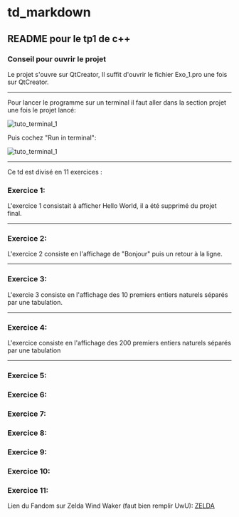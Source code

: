 # td_markdown
## README pour le tp1 de c++
### Conseil pour ouvrir le projet
Le projet s'ouvre sur QtCreator, Il suffit d'ouvrir le fichier Exo_1.pro une fois sur QtCreator.

---

Pour lancer le programme sur un terminal il faut aller dans la section projet une fois le projet lancé:


![tuto_terminal_1](https://github.com/NeekoInAbsentia/td_markdown/blob/main/image_markdown/tuto_terminal_1.png "Section projet")

Puis cochez "Run in terminal":

![tuto_terminal_1](https://github.com/NeekoInAbsentia/td_markdown/blob/main/image_markdown/tuto_terminal_2.png "Section projet")

---

Ce td est divisé en 11 exercices : 
### Exercice 1:

L'exercice 1 consistait à afficher Hello World, il a été supprimé du projet final.

---
### Exercice 2:

L'exercice 2 consiste en l'affichage de "Bonjour" puis un retour à la ligne.

---
### Exercice 3:

L'exercie 3 consiste en l'affichage des 10 premiers entiers naturels séparés par une tabulation.

---
### Exercice 4:

L'exercice consiste en l'affichage des 200 premiers entiers naturels séparés par une tabulation

---
### Exercice 5:


### Exercice 6:
### Exercice 7:
### Exercice 8:
### Exercice 9:
### Exercice 10:
### Exercice 11:

Lien du Fandom sur Zelda Wind Waker (faut bien remplir UwU): [ZELDA](https://zelda-the-wind-waker.fandom.com/fr/wiki/Wiki_The_Legend_of_Zelda_:_The_Wind_Waker "ZELDA")